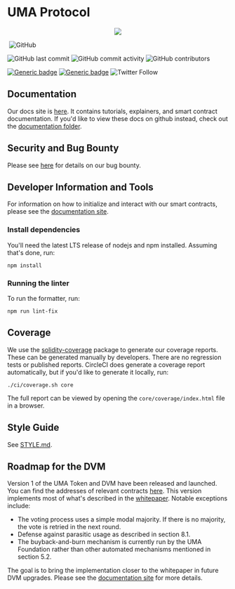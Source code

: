 # UMA Protocol

<div style="text-align:center"><img src="https://miro.medium.com/max/3600/1*fRjfRN56M7xosNJgypdKdg.png" /></div>

[![<UMAprotocol>](https://circleci.com/gh/UMAprotocol/protocol.svg?style=shield)](https://app.circleci.com/pipelines/github/UMAprotocol/protocol)
![GitHub](https://img.shields.io/github/license/UMAprotocol/protocol)

![GitHub last commit](https://img.shields.io/github/last-commit/UMAprotocol/protocol)
![GitHub commit activity](https://img.shields.io/github/commit-activity/m/UMAprotocol/protocol)
![GitHub contributors](https://img.shields.io/github/contributors-anon/UMAprotocol/protocol)

[![Generic badge](https://img.shields.io/badge/Slack-Join-green.svg)](https://join.slack.com/t/umaprotocol/shared_invite/zt-7mtxxds5-OIhE~q_WkwGCVNrq0~G~rg)
[![Generic badge](https://img.shields.io/badge/Send-Email-blue.svg)](mailto:hello@umaproject.org)
![Twitter Follow](https://img.shields.io/twitter/follow/UMAprotocol?label=Follow%20%40UMAprotocol&style=social)

## Documentation

Our docs site is [here](https://docs.umaproject.org). It contains tutorials, explainers, and smart contract
documentation. If you'd like to view these docs on github instead, check out the
[documentation folder](./documentation).

## Security and Bug Bounty

Please see [here](./documentation/developer_reference/bug_bounty.md) for details on our bug bounty.

## Developer Information and Tools

For information on how to initialize and interact with our smart contracts, please see the
[documentation site](https://docs.umaproject.org).

### Install dependencies

You'll need the latest LTS release of nodejs and npm installed. Assuming that's done, run:

```
npm install
```

### Running the linter

To run the formatter, run:

```
npm run lint-fix
```

## Coverage

We use the [solidity-coverage](https://github.com/sc-forks/solidity-coverage) package to generate our coverage reports.
These can be generated manually by developers. There are no regression tests or published reports. CircleCI does
generate a coverage report automatically, but if you'd like to generate it locally, run:

```
./ci/coverage.sh core
```

The full report can be viewed by opening the `core/coverage/index.html` file in a browser.

## Style Guide

See [STYLE.md](STYLE.md).

## Roadmap for the DVM

Version 1 of the UMA Token and DVM have been released and launched. You can find the addresses of relevant contracts
[here](./core/networks/1.json). This version implements most of what's described in the
[whitepaper](https://github.com/UMAprotocol/whitepaper/blob/master/UMA-DVM-oracle-whitepaper.pdf). Notable exceptions
include:

- The voting process uses a simple modal majority. If there is no majority, the vote is retried in the next round.
- Defense against parasitic usage as described in section 8.1.
- The buyback-and-burn mechanism is currently run by the UMA Foundation rather than other automated mechanisms
  mentioned in section 5.2.

The goal is to bring the implementation closer to the whitepaper in future DVM upgrades. Please see the
[documentation site](https://docs.umaproject.org) for more details.
